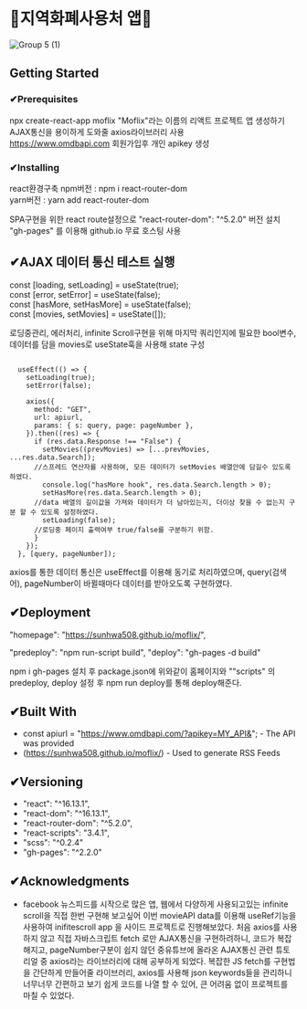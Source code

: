 

<h1>🛒지역화폐사용처 앱🛒</h1>


![Group 5 (1)](https://user-images.githubusercontent.com/61695175/83236488-8e3e3d80-a1ce-11ea-97d3-340a5bdf528c.png)

## 



## Getting Started


### ✔Prerequisites
npx create-react-app moflix "Moflix"라는 이름의 리액트 프로젝트 앱 생성하기<br/>
AJAX통신을 용이하게 도와줄 axios라이브러리 사용<br/>
https://www.omdbapi.com 회원가입후 개인 apikey 생성<br/>

### ✔Installing
react환경구축
npm버전 : npm i react-router-dom <br />
yarn버전 : yarn add react-router-dom



 SPA구현을 위한 react route설정으로 "react-router-dom": "^5.2.0" 버전 설치<br/>
"gh-pages" 를 이용해 github.io 무료 호스팅 사용



## ✔AJAX 데이터 통신 테스트 실행

const [loading, setLoading] = useState(true);<br/>
  const [error, setError] = useState(false);<br/>
  const [hasMore, setHasMore] = useState(false);<br/>
  const [movies, setMovies] = useState([]);<br/>

로딩중관리, 에러처리, infinite Scroll구현을 위해 마지막 쿼리인지에 필요한 bool변수, 
데이터를 담을 movies로 useState훅을 사용해 state 구성 
<pre><code>
  useEffect(() => {
    setLoading(true);
    setError(false);

    axios({
      method: "GET",
      url: apiurl,
      params: { s: query, page: pageNumber },
    }).then((res) => {
      if (res.data.Response !== "False") {
        setMovies((prevMovies) => [...prevMovies, ...res.data.Search]);
      //스프레드 연산자를 사용하여, 모든 데이터가 setMovies 배열안에 담길수 있도록 하였다. 
        console.log("hasMore hook", res.data.Search.length > 0);
        setHasMore(res.data.Search.length > 0);
      //data 배열의 길이값을 가져와 데이터가 더 남아있는지, 더이상 찾을 수 없는지 구분 할 수 있도록 설정하였다.
        setLoading(false);
      //로딩중 페이지 출력여부 true/false를 구분하기 위함.
      }
    });
  }, [query, pageNumber]);
</code></pre>
axios를 통한 데이터 통신은 useEffect를 이용해 동기로 처리하였으며, query(검색어), pageNumber이 바뀔때마다
데이터를 받아오도록 구현하였다.



## ✔Deployment
"homepage": "https://sunhwa508.github.io/moflix/",

   "predeploy": "npm run-script build",
    "deploy": "gh-pages -d build"

npm i gh-pages 설치 후
package.json에 위와같이 홈페이지와 ""scripts" 의 predeploy, deploy 설정 후
npm run deploy를 통해 deploy해준다.


## ✔Built With

*  const apiurl = "https://www.omdbapi.com/?apikey=MY_API&"; - The API was provided
* (https://sunhwa508.github.io/moflix/) - Used to generate RSS Feeds


## ✔Versioning
<ul>
<li>"react": "^16.13.1",</li>
<li>"react-dom": "^16.13.1",</li>
<li>"react-router-dom": "^5.2.0",</li>
<li>"react-scripts": "3.4.1",</li>
<li>"scss": "^0.2.4"</li>
<li>"gh-pages": "^2.2.0"</li>
</ul>


## ✔Acknowledgments

* facebook 뉴스피드를 시작으로 많은 앱, 웹에서 다양하게 사용되고있는 infinite scroll을 직접 한번 구현해 보고싶어 
이번 movieAPI data를 이용해 useRef기능을 사용하여 inifitescroll app 을 사이드 프로젝트로 진행해보았다.
처음 axios를 사용하지 않고 직접 자바스크립트 fetch 로만 AJAX통신을 구현하려하니, 코드가 복잡해지고, pageNumber구분이 쉽지 않던 중유튜브에 올라온 AJAX통신 관련 튜토리얼 중 axios라는 라이브러리에 대해 공부하게 되었다.
복잡한 JS fetch를 구현법을 간단하게 만들어줄 라이브러리, axios를 사용해 json keywords들을 관리하니 너무너무 간편하고 보기 쉽게 코드를 나열 할 수 있어, 큰 어려움 없이 프로젝트를 마칠 수 있었다. 
